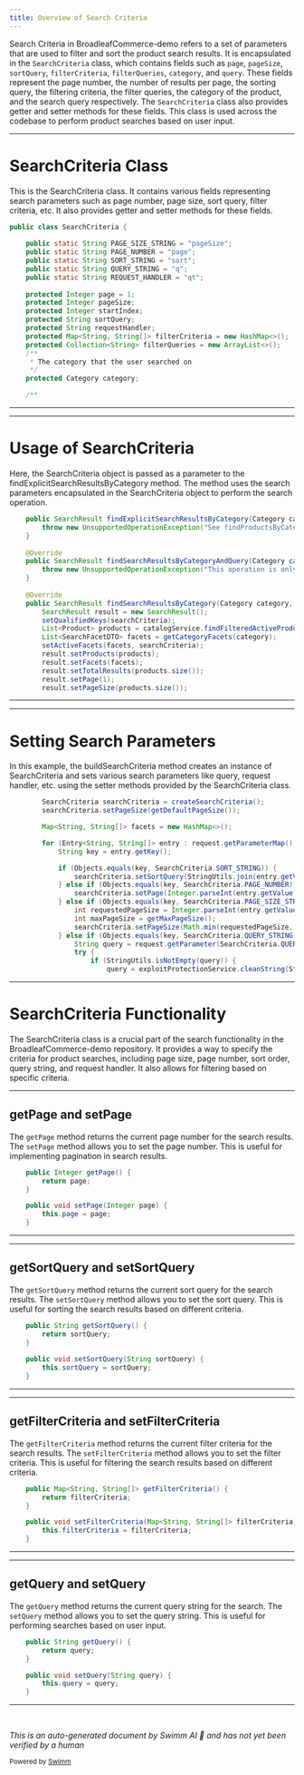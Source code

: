 ```yaml
---
title: Overview of Search Criteria
---
```

Search Criteria in BroadleafCommerce-demo refers to a set of parameters that are used to filter and sort the product search results. It is encapsulated in the `SearchCriteria` class, which contains fields such as `page`, `pageSize`, `sortQuery`, `filterCriteria`, `filterQueries`, `category`, and `query`. These fields represent the page number, the number of results per page, the sorting query, the filtering criteria, the filter queries, the category of the product, and the search query respectively. The `SearchCriteria` class also provides getter and setter methods for these fields. This class is used across the codebase to perform product searches based on user input.

<SwmSnippet path="/core/broadleaf-framework/src/main/java/org/broadleafcommerce/core/search/domain/SearchCriteria.java" line="34">

---

# SearchCriteria Class

This is the SearchCriteria class. It contains various fields representing search parameters such as page number, page size, sort query, filter criteria, etc. It also provides getter and setter methods for these fields.

```java
public class SearchCriteria {
    
    public static String PAGE_SIZE_STRING = "pageSize";
    public static String PAGE_NUMBER = "page";
    public static String SORT_STRING = "sort";
    public static String QUERY_STRING = "q";
    public static String REQUEST_HANDLER = "qt";
    
    protected Integer page = 1;
    protected Integer pageSize;
    protected Integer startIndex;
    protected String sortQuery;
    protected String requestHandler;
    protected Map<String, String[]> filterCriteria = new HashMap<>();
    protected Collection<String> filterQueries = new ArrayList<>();
    /**
     * The category that the user searched on
     */
    protected Category category;

    /**
```

---

</SwmSnippet>

<SwmSnippet path="/core/broadleaf-framework/src/main/java/org/broadleafcommerce/core/search/service/DatabaseSearchServiceImpl.java" line="75">

---

# Usage of SearchCriteria

Here, the SearchCriteria object is passed as a parameter to the findExplicitSearchResultsByCategory method. The method uses the search parameters encapsulated in the SearchCriteria object to perform the search operation.

```java
    public SearchResult findExplicitSearchResultsByCategory(Category category, SearchCriteria searchCriteria) throws ServiceException {
        throw new UnsupportedOperationException("See findProductsByCategory or use the SolrSearchService implementation");
    }
    
    @Override
    public SearchResult findSearchResultsByCategoryAndQuery(Category category, String query, SearchCriteria searchCriteria) throws ServiceException {
        throw new UnsupportedOperationException("This operation is only supported by the SolrSearchService by default");
    }
    
    @Override
    public SearchResult findSearchResultsByCategory(Category category, SearchCriteria searchCriteria) {
        SearchResult result = new SearchResult();
        setQualifiedKeys(searchCriteria);
        List<Product> products = catalogService.findFilteredActiveProductsByCategory(category, searchCriteria);
        List<SearchFacetDTO> facets = getCategoryFacets(category);
        setActiveFacets(facets, searchCriteria);
        result.setProducts(products);
        result.setFacets(facets);
        result.setTotalResults(products.size());
        result.setPage(1);
        result.setPageSize(products.size());
```

---

</SwmSnippet>

<SwmSnippet path="/core/broadleaf-framework-web/src/main/java/org/broadleafcommerce/core/web/service/SearchFacetDTOServiceImpl.java" line="56">

---

# Setting Search Parameters

In this example, the buildSearchCriteria method creates an instance of SearchCriteria and sets various search parameters like query, request handler, etc. using the setter methods provided by the SearchCriteria class.

```java
        SearchCriteria searchCriteria = createSearchCriteria();
        searchCriteria.setPageSize(getDefaultPageSize());

        Map<String, String[]> facets = new HashMap<>();

        for (Entry<String, String[]> entry : request.getParameterMap().entrySet()) {
            String key = entry.getKey();

            if (Objects.equals(key, SearchCriteria.SORT_STRING)) {
                searchCriteria.setSortQuery(StringUtils.join(entry.getValue(), ","));
            } else if (Objects.equals(key, SearchCriteria.PAGE_NUMBER)) {
                searchCriteria.setPage(Integer.parseInt(entry.getValue()[0]));
            } else if (Objects.equals(key, SearchCriteria.PAGE_SIZE_STRING)) {
                int requestedPageSize = Integer.parseInt(entry.getValue()[0]);
                int maxPageSize = getMaxPageSize();
                searchCriteria.setPageSize(Math.min(requestedPageSize, maxPageSize));
            } else if (Objects.equals(key, SearchCriteria.QUERY_STRING)) {
                String query = request.getParameter(SearchCriteria.QUERY_STRING);
                try {
                    if (StringUtils.isNotEmpty(query)) {
                        query = exploitProtectionService.cleanString(StringUtils.trim(query));
```

---

</SwmSnippet>

# SearchCriteria Functionality

The SearchCriteria class is a crucial part of the search functionality in the BroadleafCommerce-demo repository. It provides a way to specify the criteria for product searches, including page size, page number, sort order, query string, and request handler. It also allows for filtering based on specific criteria.

<SwmSnippet path="/core/broadleaf-framework/src/main/java/org/broadleafcommerce/core/search/domain/SearchCriteria.java" line="65">

---

## getPage and setPage

The `getPage` method returns the current page number for the search results. The `setPage` method allows you to set the page number. This is useful for implementing pagination in search results.

```java
    public Integer getPage() {
        return page;
    }

    public void setPage(Integer page) {
        this.page = page;
    }
```

---

</SwmSnippet>

<SwmSnippet path="/core/broadleaf-framework/src/main/java/org/broadleafcommerce/core/search/domain/SearchCriteria.java" line="89">

---

## getSortQuery and setSortQuery

The `getSortQuery` method returns the current sort query for the search results. The `setSortQuery` method allows you to set the sort query. This is useful for sorting the search results based on different criteria.

```java
    public String getSortQuery() {
        return sortQuery;
    }
    
    public void setSortQuery(String sortQuery) {
        this.sortQuery = sortQuery;
    }
```

---

</SwmSnippet>

<SwmSnippet path="/core/broadleaf-framework/src/main/java/org/broadleafcommerce/core/search/domain/SearchCriteria.java" line="97">

---

## getFilterCriteria and setFilterCriteria

The `getFilterCriteria` method returns the current filter criteria for the search results. The `setFilterCriteria` method allows you to set the filter criteria. This is useful for filtering the search results based on different criteria.

```java
    public Map<String, String[]> getFilterCriteria() {
        return filterCriteria;
    }

    public void setFilterCriteria(Map<String, String[]> filterCriteria) {
        this.filterCriteria = filterCriteria;
    }
```

---

</SwmSnippet>

<SwmSnippet path="/core/broadleaf-framework/src/main/java/org/broadleafcommerce/core/search/domain/SearchCriteria.java" line="113">

---

## getQuery and setQuery

The `getQuery` method returns the current query string for the search. The `setQuery` method allows you to set the query string. This is useful for performing searches based on user input.

```java
    public String getQuery() {
        return query;
    }

    public void setQuery(String query) {
        this.query = query;
    }
```

---

</SwmSnippet>

&nbsp;

*This is an auto-generated document by Swimm AI 🌊 and has not yet been verified by a human*

<SwmMeta version="3.0.0" repo-id="Z2l0aHViJTNBJTNBQnJvYWRsZWFmQ29tbWVyY2UtZGVtbyUzQSUzQWdpbGFkbmF2b3Q=" repo-name="BroadleafCommerce-demo" doc-type="overview"><sup>Powered by [Swimm](/)</sup></SwmMeta>
